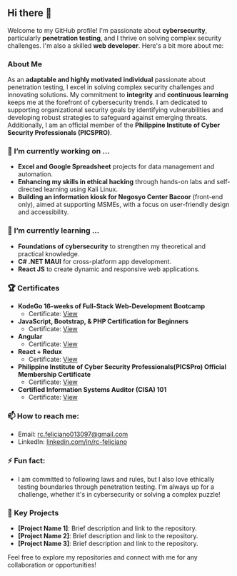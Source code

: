 ## Hi there 👋

Welcome to my GitHub profile! I'm passionate about **cybersecurity**, particularly **penetration testing**, and I thrive on solving complex security challenges. I'm also a skilled **web developer**. Here's a bit more about me:

### About Me

As an **adaptable and highly motivated individual** passionate about penetration testing, I excel in solving complex security challenges and innovating solutions. My commitment to **integrity** and **continuous learning** keeps me at the forefront of cybersecurity trends. I am dedicated to supporting organizational security goals by identifying vulnerabilities and developing robust strategies to safeguard against emerging threats. Additionally, I am an official member of the **Philippine Institute of Cyber Security Professionals (PICSPRO)**.

### 🔭 I’m currently working on ...
- **Excel and Google Spreadsheet** projects for data management and automation.
- **Enhancing my skills in ethical hacking** through hands-on labs and self-directed learning using Kali Linux.
- **Building an information kiosk for Negosyo Center Bacoor** (front-end only), aimed at supporting MSMEs, with a focus on user-friendly design and accessibility.

### 🌱 I’m currently learning ...
- **Foundations of cybersecurity** to strengthen my theoretical and practical knowledge.
- **C# .NET MAUI** for cross-platform app development.
- **React JS** to create dynamic and responsive web applications.

### 🏆 Certificates
- **KodeGo 16-weeks of Full-Stack Web-Development Bootcamp**
  - Certificate: [View](/img/Web%20Development/Full-Stack/kodego-coc-ritz-feliciano.jpg)
- **JavaScript, Bootstrap, & PHP Certification for Beginners**
  - Certificate: [View](/img/Web%20Development/Full-Stack/js-bootstrap-php-udemy-ritz-feliciano.jpg)
- **Angular**
  - Certificate: [View](/img/Web%20Development/Front-End/angular-ritz-feliciano.jpg)
- **React + Redux**
  - Certificate: [View](/img/Web%20Development/Front-End/react-redux-ritz-feliciano.jpg)
- **Philippine Institute of Cyber Security Professionals(PICSPro) Official Membership Certificate**
  - Certificate: [View](/img/Cybersecurity/FELICIANO,%20RITZ%20CARL%20S.%20PICSPro%20Membership%20Certificate.jpg)
- **Certified Information Systems Auditor (CISA) 101**
  - Certificate: [View](/img/Cybersecurity/cisa-course.jpg)

### 📫 How to reach me:
- Email: [rc.feliciano013097@gmail.com](mailto:rc.feliciano013097@gmail.com)
- LinkedIn: [linkedin.com/in/rc-feliciano](https://linkedin.com/in/rc-feliciano)

### ⚡ Fun fact:
- I am committed to following laws and rules, but I also love ethically testing boundaries through penetration testing. I'm always up for a challenge, whether it's in cybersecurity or solving a complex puzzle!

### 📂 Key Projects
- **[Project Name 1]**: Brief description and link to the repository.
- **[Project Name 2]**: Brief description and link to the repository.
- **[Project Name 3]**: Brief description and link to the repository.

Feel free to explore my repositories and connect with me for any collaboration or opportunities!
